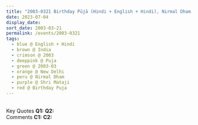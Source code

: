 ```yaml
---
title: "2003-0321 Birthday Pūjā (Hindi + English + Hindi), Nirmal Dham, Behind BSF Camp Chhawala, New Delhi, India"
date: 2023-07-04
display_date: 
sort_date: 2003-03-21
permalink: /events/2003-0321
tags:
  - blue @ English + Hindi
  - brown @ India
  - crimson @ 2003
  - deeppink @ Puja
  - green @ 2003-03
  - orange @ New Delhi
  - peru @ Nirmal Dham
  - purple @ Shri Mataji
  - red @ Birthday Puja
---
```


<br>

<wave-list>
  <list-title color="DarkSeaGreen" width="55">Key Quotes</list-title>
  <list-item color="BlanchedAlmond" width="280"><b>Q1:</b> <i></i></list-item>
  <list-item color="Lavender" width="280"><b>Q2:</b> <i></i></list-item>
</wave-list>

<br>

<wave-list>
  <list-title color="DarkSeaGreen" width="55">Comments</list-title>
  <list-item color="BlanchedAlmond" width="280"><b>C1:</b> <i></i></list-item>
  <list-item color="Lavender" width="280"><b>C2:</b> <i></i></list-item>
</wave-list>
